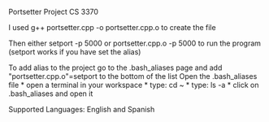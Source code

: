 Portsetter Project CS 3370

I used g++ portsetter.cpp -o portsetter.cpp.o to create the file

Then either setport -p 5000 or portsetter.cpp.o -p 5000 to run the program (setport works if you have set the alias)

To add alias to the project go to the .bash_aliases page and add "portsetter.cpp.o"=setport to the bottom of the list
Open the .bash_aliases file
    * open a terminal in your workspace
    * type: cd ~
    * type: ls -a
    * click on .bash_aliases and open it

Supported Languages: English and Spanish



